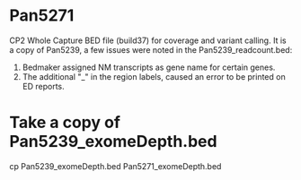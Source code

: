 # Pan5271
CP2 Whole Capture BED file (build37) for coverage and variant calling.
It is a copy of Pan5239, a few issues were noted in the Pan5239_readcount.bed:
1) Bedmaker assigned NM transcripts as gene name for certain genes.
2) The additional "_" in the region labels, caused an error to be printed on ED reports. 


# Take a copy of Pan5239_exomeDepth.bed

cp Pan5239_exomeDepth.bed Pan5271_exomeDepth.bed
